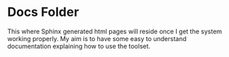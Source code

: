 <h1>Docs Folder</h1>
<p>This where Sphinx generated html pages will reside once I get the system working properly. My aim is to have some easy to understand documentation explaining how to use the toolset.</p>